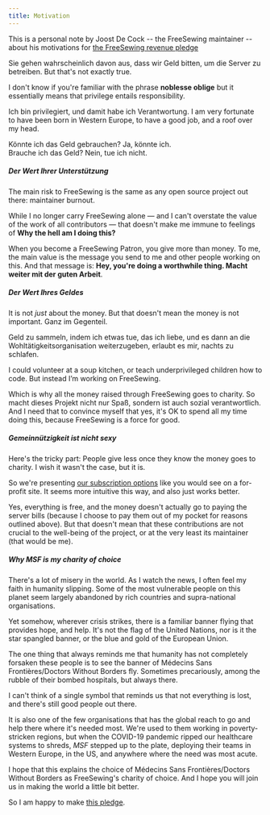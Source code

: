 ```yaml
---
title: Motivation
---
```


<Note>

This is a personal note by Joost De Cock -- the FreeSewing maintainer -- about
his motivations for [the FreeSewing revenue pledge](/docs/various/pledge/)

</Note>

Sie gehen wahrscheinlich davon aus, dass wir Geld bitten, um die Server zu betreiben. But that's not exactly true.

I don't know if you're familiar with the phrase **noblesse oblige** but it essentially means that privilege entails responsibility.

Ich bin privilegiert, und damit habe ich Verantwortung. I am very fortunate to have been born in Western Europe, to have a good job, and a roof over my head.

Könnte ich das Geld gebrauchen? Ja, könnte ich.  
Brauche ich das Geld? Nein, tue ich nicht.

##### Der Wert Ihrer Unterstützung

The main risk to FreeSewing is the same as any open source project out there: maintainer burnout.

While I no longer carry FreeSewing alone — and I can't overstate the value of the work of all contributors — that doesn't make me immune to feelings of **Why the hell am I doing this?**

When you become a FreeSewing Patron, you give more than money. To me, the main value is the message you send to me and other people working on this. And that message is: **Hey, you're doing a worthwhile thing. Macht weiter mit der guten Arbeit**.

##### Der Wert Ihres Geldes

It is not *just* about the money. But that doesn't mean the money is not important. Ganz im Gegenteil.

Geld zu sammeln, indem ich etwas tue, das ich liebe, und es dann an die Wohltätigkeitsorganisation weiterzugeben, erlaubt es mir, nachts zu schlafen.

I could volunteer at a soup kitchen, or teach underprivileged children how to code. But instead I’m working on FreeSewing.

Which is why all the money raised through FreeSewing goes to charity. So macht dieses Projekt nicht nur Spaß, sondern ist auch sozial verantwortlich. And I need that to convince myself that yes, it's OK to spend all my time doing this, because FreeSewing is a force for good.

##### Gemeinnützigkeit ist nicht sexy
Here's the tricky part: People give less once they know the money goes to charity. I wish it wasn't the case, but it is.

So we're presenting [our subscription options](/community/join) like you would see on a for-profit site. It seems more intuitive this way, and also just works better.

Yes, everything is free, and the money doesn't actually go to paying the server bills (because I choose to pay them out of my pocket for reasons outlined above). But that doesn't mean that these contributions are not crucial to the well-being of the project, or at the very least its maintainer (that would be me).

##### Why MSF is my charity of choice

There's a lot of misery in the world. As I watch the news, I often feel my faith in humanity slipping. Some of the most vulnerable people on this planet seem largely abandoned by rich countries and supra-national organisations.

Yet somehow, wherever crisis strikes, there is a familiar banner flying that provides hope, and help. It's not the flag of the United Nations, nor is it the star spangled banner, or the blue and gold of the European Union.

The one thing that always reminds me that humanity has not completely forsaken these people is to see the banner of M&eacute;decins Sans Fronti&egrave;res/Doctors Without Borders fly. Sometimes precariously, among the rubble of their bombed hospitals, but always there.

I can't think of a single symbol that reminds us that not everything is lost, and there's still good people out there.

It is also one of the few organisations that has the global reach to go and help there where it's needed most. We're used to them working in poverty-stricken regions, but when the COVID-19 pandemic ripped our healthcare systems to shreds, _MSF_ stepped up to the plate, deploying their teams in Western Europe, in the US, and anywhere where the need was most acute.

I hope that this explains the choice of M&eacute;decins Sans Fronti&egrave;res/Doctors Without Borders as FreeSewing's charity of choice. And I hope you will join us in making the world a little bit better.

So I am happy to make [this pledge](/docs/various/pledge/).

